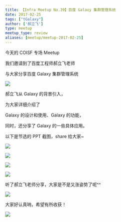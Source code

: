 ```yaml
---
title: 【Infra Meetup No.39】百度 Galaxy 集群管理系统
date: 2017-02-25
tags: ["tGalaxy"]
author: ['郝立飞']
type: meetup
meetup_type: review
aliases: [meetup/meetup-2017-02-25]
---
```


今天的 COISF 专场 Meetup

我们邀请到了百度工程师郝立飞老师

与大家分享百度 Galaxy 集群管理系统

![](http://upload-images.jianshu.io/upload_images/542677-8cd781a155d2f718?imageMogr2/auto-orient/strip%7CimageView2/2/w/1240)

郝立飞从 Galaxy 的背景引入，

为大家详细介绍了

Galaxy 的设计和使用、Galaxy 的功能，

同时，还分享了 Galaxy 的一些具体应用。

以下是节选的 PPT 截图，share 给大家~

![](http://upload-images.jianshu.io/upload_images/542677-9d6feb42e54027d2?imageMogr2/auto-orient/strip%7CimageView2/2/w/1240)

![](http://upload-images.jianshu.io/upload_images/542677-175ed0302296f63e?imageMogr2/auto-orient/strip%7CimageView2/2/w/1240)

![](http://upload-images.jianshu.io/upload_images/542677-67ca1272e69df631?imageMogr2/auto-orient/strip%7CimageView2/2/w/1240)

![](http://upload-images.jianshu.io/upload_images/542677-0213a376ffae541c?imageMogr2/auto-orient/strip%7CimageView2/2/w/1240)

听了郝立飞老师分享，大家是不是又涨姿势了呢^^

![](http://upload-images.jianshu.io/upload_images/542677-2ffcbaffc6e2787e?imageMogr2/auto-orient/strip%7CimageView2/2/w/1240)

大家好认真呐，希望有所收获！

![](http://upload-images.jianshu.io/upload_images/542677-290c296e7a302412?imageMogr2/auto-orient/strip%7CimageView2/2/w/1240)

